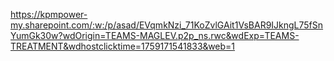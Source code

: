 https://kpmpower-my.sharepoint.com/:w:/p/asad/EVqmkNzi_71KoZvlGAit1VsBAR9IJkngL75fSnYumGk30w?wdOrigin=TEAMS-MAGLEV.p2p_ns.rwc&wdExp=TEAMS-TREATMENT&wdhostclicktime=1759171541833&web=1
